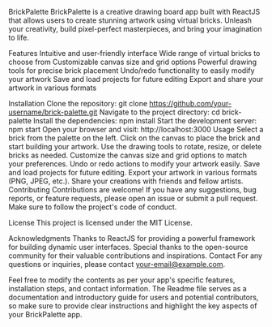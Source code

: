 BrickPalette
BrickPalette is a creative drawing board app built with ReactJS that allows users to create stunning artwork using virtual bricks. Unleash your creativity, build pixel-perfect masterpieces, and bring your imagination to life.


Features
Intuitive and user-friendly interface
Wide range of virtual bricks to choose from
Customizable canvas size and grid options
Powerful drawing tools for precise brick placement
Undo/redo functionality to easily modify your artwork
Save and load projects for future editing
Export and share your artwork in various formats

Installation
Clone the repository: git clone https://github.com/your-username/brick-palette.git
Navigate to the project directory: cd brick-palette
Install the dependencies: npm install
Start the development server: npm start
Open your browser and visit: http://localhost:3000
Usage
Select a brick from the palette on the left.
Click on the canvas to place the brick and start building your artwork.
Use the drawing tools to rotate, resize, or delete bricks as needed.
Customize the canvas size and grid options to match your preferences.
Undo or redo actions to modify your artwork easily.
Save and load projects for future editing.
Export your artwork in various formats (PNG, JPEG, etc.).
Share your creations with friends and fellow artists.
Contributing
Contributions are welcome! If you have any suggestions, bug reports, or feature requests, please open an issue or submit a pull request. Make sure to follow the project's code of conduct.

License
This project is licensed under the MIT License.

Acknowledgments
Thanks to ReactJS for providing a powerful framework for building dynamic user interfaces.
Special thanks to the open-source community for their valuable contributions and inspirations.
Contact
For any questions or inquiries, please contact your-email@example.com.

Feel free to modify the contents as per your app's specific features, installation steps, and contact information. The Readme file serves as a documentation and introductory guide for users and potential contributors, so make sure to provide clear instructions and highlight the key aspects of your BrickPalette app.